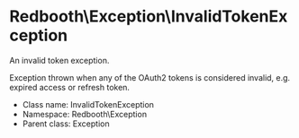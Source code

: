 Redbooth\Exception\InvalidTokenException
===============

An invalid token exception.

Exception thrown when any of the OAuth2
tokens is considered invalid, e.g. expired
access or refresh token.


* Class name: InvalidTokenException
* Namespace: Redbooth\Exception
* Parent class: Exception








